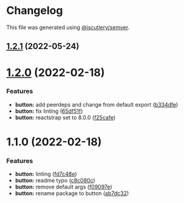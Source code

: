 # Changelog

This file was generated using [@jscutlery/semver](https://github.com/jscutlery/semver).

## [1.2.1](https://github.com/Availity/availity-react/compare/@availity/button@1.2.0...@availity/button@1.2.1) (2022-05-24)



# [1.2.0](https://github.com/Availity/availity-react/compare/@availity/button@1.1.0...@availity/button@1.2.0) (2022-02-18)


### Features

* **button:** add peerdeps and change from default export ([b334dfe](https://github.com/Availity/availity-react/commit/b334dfec731f28b5d0a665e4b9a02f637b81c6ec))
* **button:** fix linting ([65df51f](https://github.com/Availity/availity-react/commit/65df51f8c8c8d6c2f2e61b565f65ff0f802f4ef8))
* **button:** reactstrap set to 8.0.0 ([f25cafe](https://github.com/Availity/availity-react/commit/f25cafee16a03e9fef4def282c5ea38866c5db32))





# 1.1.0 (2022-02-18)


### Features

* **button:** linting ([fd7c48e](https://github.com/Availity/availity-react/commit/fd7c48eda0e4be9ee81d4ee18a9eeaca0cd1526f))
* **button:** readme typo ([c8c080c](https://github.com/Availity/availity-react/commit/c8c080c294e4f73169fc9d4d87d459897d81fe74))
* **button:** remove default args ([f09097e](https://github.com/Availity/availity-react/commit/f09097ead946cb8e55b4d8b5ad85e4f66bba7064))
* **button:** rename package to button ([ab7dc32](https://github.com/Availity/availity-react/commit/ab7dc32a2bf80f47085029377dd4d05010c51d87))
